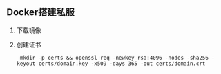 ## Docker搭建私服

1. 下载镜像



2. 创建证书

		mkdir -p certs && openssl req -newkey rsa:4096 -nodes -sha256 -keyout certs/domain.key -x509 -days 365 -out certs/domain.crt

